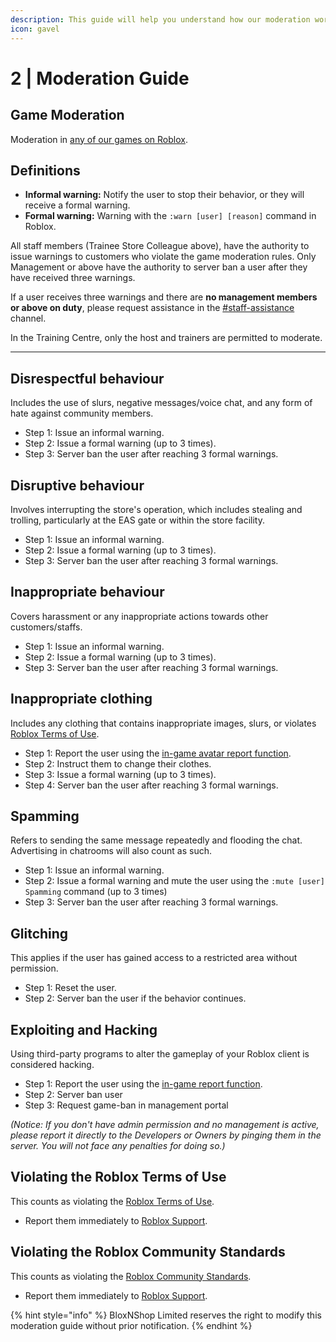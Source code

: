 ```yaml
---
description: This guide will help you understand how our moderation works in BloxNShop.
icon: gavel
---
```


# 2 | Moderation Guide

## Game Moderation

Moderation in [any of our games on Roblox](https://www.roblox.com/communities/33854030/BloxNShop-Limited#!/about).

## **Definitions**

* **Informal warning:** Notify the user to stop their behavior, or they will receive a formal warning.
* **Formal warning:** Warning with the `:warn [user] [reason]` command in Roblox.

All staff members (Trainee Store Colleague above), have the authority to issue warnings to customers who violate the game moderation rules. Only Management or above have the authority to server ban a user after they have received three warnings.

If a user receives three warnings and there are **no management members or above on duty**, please request assistance in the [#staff-assistance](https://discord.com/channels/1188319939719856209/1283071327745609831) channel.

In the Training Centre, only the host and trainers are permitted to moderate.

***

## Disrespectful behaviour

Includes the use of slurs, negative messages/voice chat, and any form of hate against community members.

* Step 1: Issue an informal warning.
* Step 2: Issue a formal warning (up to 3 times).
* Step 3: Server ban the user after reaching 3 formal warnings.

## Disruptive behaviour

Involves interrupting the store's operation, which includes stealing and trolling, particularly at the EAS gate or within the store facility.

* Step 1: Issue an informal warning.
* Step 2: Issue a formal warning (up to 3 times).
* Step 3: Server ban the user after reaching 3 formal warnings.

## Inappropriate behaviour

Covers harassment or any inappropriate actions towards other customers/staffs.

* Step 1: Issue an informal warning.
* Step 2: Issue a formal warning (up to 3 times).
* Step 3: Server ban the user after reaching 3 formal warnings.

## Inappropriate clothing

Includes any clothing that contains inappropriate images, slurs, or violates [Roblox Terms of Use](https://en.help.roblox.com/hc/en-us/articles/115004647846-Roblox-Terms-of-Use).

* Step 1: Report the user using the [in-game avatar report function](https://en.help.roblox.com/hc/en-us/articles/203312410-How-to-Report-Rule-Violations).
* Step 2: Instruct them to change their clothes.
* Step 3: Issue a formal warning (up to 3 times).
* Step 4: Server ban the user after reaching 3 formal warnings.

## Spamming

Refers to sending the same message repeatedly and flooding the chat. Advertising in chatrooms will also count as such.

* Step 1: Issue an informal warning.
* Step 2: Issue a formal warning and mute the user using the `:mute [user] Spamming` command (up to 3 times)
* Step 3: Server ban the user after reaching 3 formal warnings.

## Glitching

This applies if the user has gained access to a restricted area without permission.

* Step 1: Reset the user.
* Step 2: Server ban the user if the behavior continues.

## Exploiting and Hacking

Using third-party programs to alter the gameplay of your Roblox client is considered hacking.

* Step 1: Report the user using the [in-game report function](https://en.help.roblox.com/hc/en-us/articles/203312410-How-to-Report-Rule-Violations).
* Step 2: Server ban user
* Step 3: Request game-ban in management portal

_(Notice: If you don't have admin permission and no management is active, please report it directly to the Developers or Owners by pinging them in the server. You will not face any penalties for doing so.)_

## Violating the Roblox Terms of Use

This counts as violating the [Roblox Terms of Use](https://en.help.roblox.com/hc/en-us/articles/115004647846-Roblox-Terms-of-Use).

* Report them immediately to [Roblox Support](https://www.roblox.com/support).

## Violating the Roblox Community Standards

This counts as violating the [Roblox Community Standards](https://en.help.roblox.com/hc/en-us/articles/203313410-Roblox-Community-Standards).

* Report them immediately to [Roblox Support](https://www.roblox.com/support).&#x20;

{% hint style="info" %}
BloxNShop Limited reserves the right to modify this moderation guide without prior notification.
{% endhint %}
